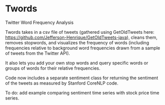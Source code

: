 # Twords

Twitter Word Frequency Analysis

Twords takes in a csv file of tweets (gathered using GetOldTweets here: https://github.com/Jefferson-Henrique/GetOldTweets-java), 
cleans them, removes stopwords, and visualizes the frequency of words (including frequencies relative to background word frequencies drawn from a sample of tweets from the Twitter API). 

It also lets you add your own stop words and query specific words or groups of words for their relative frequencies. 

Code now includes a separate sentiment class for returning the sentiment of the tweets as measured by Stanford CoreNLP code.

To do: add example comparing sentiment time series with stock price time series. 

